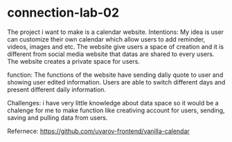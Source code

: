 # connection-lab-02

The project i want to make is a calendar website. 
Intentions:
My idea is user can customize their own calendar which allow users to add reminder, videos, images and etc. The website give users a space of creation and 
it is different from social media website that datas are shared to every users. The website creates a private space for users.


function:
The functions of the website have sending daliy quote to user and showing user edited information. Users are able to switch different days and present
different daily information.

Challenges:
i have very little knowledge about data space so it would be a chalenge for me to make function like creativing account for users, sending, saving and pulling
data from users.


Refernece:
https://github.com/uvarov-frontend/vanilla-calendar